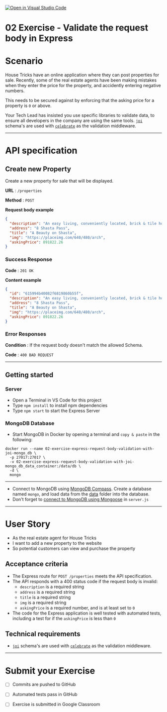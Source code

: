 [![Open in Visual Studio Code](https://classroom.github.com/assets/open-in-vscode-718a45dd9cf7e7f842a935f5ebbe5719a5e09af4491e668f4dbf3b35d5cca122.svg)](https://classroom.github.com/online_ide?assignment_repo_id=11252294&assignment_repo_type=AssignmentRepo)
# 02 Exercise - Validate the request body in Express

# Scenario

House Tricks have an online application where they can post properties for sale. Recently, some of the real estate agents have been making mistakes when they enter the price for the property, and accidently entering negative numbers.

This needs to be secured against by enforcing that the asking price for a property is `0` or above.

Your Tech Lead has insisted you use specific libraries to validate data, to ensure all developers in the company are using the same tools. [`joi`](https://joi.dev/) schema's are used with [`celebrate`](https://www.npmjs.com/package/celebrate) as the validation middleware.

---

# API specification

## Create new Property

Create a new property for sale that will be displayed.

**URL** : `/properties`

**Method** : `POST`

**Request body example**

```json
{
  "description": "An easy living, conveniently located, brick & tile home on a highly desirable street and surrounded by quality homes.",
  "address": "8 Shasta Pass",
  "title": "A Beauty on Shasta",
  "img": "https://placeimg.com/640/480/arch",
  "askingPrice": 891822.26
}
```

### Success Response

**Code** : `201 OK`

**Content example**

```json
{
  "id": "615994b40082f6819860b55f",
  "description": "An easy living, conveniently located, brick & tile home on a highly desirable street and surrounded by quality homes.",
  "address": "8 Shasta Pass",
  "title": "A Beauty on Shasta",
  "img": "https://placeimg.com/640/480/arch",
  "askingPrice": 891822.26
}
```

### Error Responses

**Condition** : If the request body doesn't match the allowed Schema.

**Code** : `400 BAD REQUEST`

---

## Getting started

### Server

- Open a Terminal in VS Code for this project
- Type `npm install` to install npm dependencies
- Type `npm start` to start the Express Server

### MongoDB Database

- Start MongoDB in Docker by opening a terminal and `copy & paste` in the following: 
```shell
docker run --name 02-exercise-express-request-body-validation-with-joi-mongo_db \
  -p 27017:27017 \
  -v 02-exercise-express-request-body-validation-with-joi-mongo_db_data_container:/data/db \
  -d \
  mongo
```

---
- Connect to MongoDB using  [MongoDB Compass](https://www.mongodb.com/products/compass). Create a database named `mongo`, and load data from the [data](./data) folder into the database.
- Don't forget to [connect to MongoDB using Mongoose](https://mongoosejs.com/docs/connections.html) in `server.js`

---

# User Story

- As the real estate agent for House Tricks
- I want to add a new property to the website
- So potential customers can view and purchase the property

## Acceptance criteria

- The Express route for `POST /properties` meets the API specification.
- The API responds with a 400 status code if the request body is invalid:
  - `description` is a required string
  - `address` is a required string
  - `title` is a required string
  - `img` is a required string
  - `askingPrice` is a required number, and is at least set to `0`
- The code for the Express application is well tested with automated tests, including a test for if the `askingPrice` is less than `0`

## Technical requirements

- [`joi`](https://joi.dev/) schema's are used with [`celebrate`](https://www.npmjs.com/package/celebrate) as the validation middleware.

---

# Submit your Exercise

- [ ] Commits are pushed to GitHub
- [ ] Automated tests pass in GitHub
- [ ] Exercise is submitted in Google Classroom

